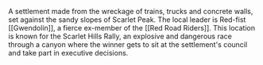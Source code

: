 A settlement made from the wreckage of trains, trucks and concrete walls, set against the sandy slopes of Scarlet Peak. The local leader is Red-fist [[Gwendolin]], a fierce ex-member of the [[Red Road Riders]]. This location is known for the Scarlet Hills Rally, an explosive and dangerous race through a canyon where the winner gets to sit at the settlement's council and take part in executive decisions.